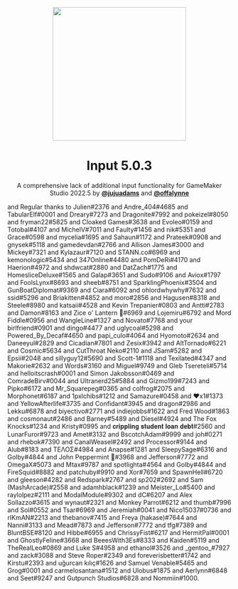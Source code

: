<p align="center"><img src="https://raw.githubusercontent.com/JujuAdams/input/master/LOGO.png" style="display:block; margin:auto; width:300px"></p>
<h1 align="center">Input 5.0.3</h1>

<p align="center">A comprehensive lack of additional input functionality for GameMaker Studio 2022.5 by
<a href="http://www.jujuadams.com/"><b>@jujuadams</b></a> and
<a href="https://offalynne.neocities.org/"><b>@offalynne</b></a></p>  and
Regular thanks to
Julien#2376 and
Andre_404#4685 and
TabularElf#0001 and
Dreary#7273 and
Dragonite#7992 and
pokeizel#8050 and
fryman22#5825 and
Cloaked Games#3638 and
Evoleo#0159 and
Totobal#4107 and
MichelV#7011 and
Faulty#1456 and
nik#5351 and
Grace#0598 and
mycelia#1695 and
Sahaun#1172 and
Prateek#0908 and
gnysek#5118 and
gamedevdan#2766 and
Allison James#3000 and
Mickey#7321 and
Kylazaur#7120 and
STANN.co#6969 and
kemonologic#5434 and
347Online#4480 and
PomDeRi#4170 and
Haerion#4972 and
shdwcat#2880 and
DatZach#1775 and
HomesliceDeluxe#1565 and
Galap#3651 and
Sudo#9106 and
Aviox#1797 and
FoolsLynx#8693 and
sheeb#8751 and
SparklingPhoenix#3504 and
GunBoatDiplomat#9369 and
Ciara#6092 and
ohlordwhywhy#7632 and
ssid#5296 and
Briakitten#4852 and
moro#2856 and
Hagusen#8318 and
Steele#8980 and
katsaii#4528 and
Kevin Trepanier#0803 and
Antti#2783 and
Damon#8163 and
Zice o' Lantern 🎃#6969 and
Lojemiru#6792 and
Mord Fiddle#0956 and
WangleLine#1327 and
Novato#7768 and
your birlfriend#0901 and
dingo#4477 and
uglycoal#5298 and
Powered_By_Decaf#4650 and
papi_culo#4064 and
Hyomoto#2634 and
Daneeyul#2829 and
Cicadian#7801 and
Zesix#3942 and
AltTornado#6221 and
Cosmic#5634 and
CutThroat Neko#2110 and
JSam#5282 and
Epsii#2048 and
sillyguy12#5690 and
Scott-1#1118 and
Texilated#4347 and
Makorie#2632 and
Words#3160 and
Miguel#9749 and
Gleb Tsereteli#5714 and
helloitscrash#0001 and
Simon Jakobsson#0469 and
ComradeBirv#0044 and
Ultranerd25#5884 and
Gizmo199#7243 and
Pipko#6172 and
Mr_Squarepeg#0365 and
colfrog#2075 and
Morphonet#6187 and
1pxlchibs#1212 and
Samazure#0458 and
❤x1#1373 and
YellowAfterlife#3735 and
Confidant#3945 and
dragon#2986 and
Lekku#6878 and
biyectivo#2771 and
indiejobbs#1622 and
Fred Wood#1863 and
cosmonaut#2486 and
Barney#5489 and
Diesel#4924 and
The Fox Knocks#1234 and
Kristy#0995 and
𝐜𝐫𝐢𝐩𝐩𝐥𝐢𝐧𝐠 𝐬𝐭𝐮𝐝𝐞𝐧𝐭 𝐥𝐨𝐚𝐧 𝐝𝐞𝐛𝐭#2560 and
LunarFuror#9723 and
Amet#3132 and
BscotchAdam#9999 and
joh#0271 and
rhebok#7390 and
CanalWeasel#2492 and
Processor#9144 and
Alub#8183 and
ΤΕΛΟΣ#4984 and
Anapse#1281 and
SleepySage#6316 and
Golby#4844 and
John Peppermint 🌿#3968 and
Jefferson#7772 and
OmegaX#5073 and
Mtax#9787 and
spotlighta#4564 and
Golby#4844 and
FireSquid#8882 and
patchuby#9910 and
Xor#7659 and
SpawnHell#6720 and
gleeson#4282 and
Redspark#2767 and
sp202#2692 and
Sam (MashArcade)#2558 and
adamhblack#1239 and
Meister_Lo#5400 and
raylolpez#2111 and
ModalModule#9302 and
dC#6207 and
Alex Sollazzo#3615 and
wynaut#2321 and
Monkey Parrot#6212 and
thumb#7996 and
Sol#0552 and
Tsar#6969 and
Jeremiah#0041 and
Nico15037#0736 and
rIKmAN#2213 and
thebanov#7415 and
Freya (hakase)#7644 and
Nanni#3133 and
Mead#7873 and
Jefferson#7772 and
tfg#7389 and
BluntBSE#8120 and
Hibbe#6955 and
ChrissyFist#6217 and
HermitPal#0001 and
GhostlyFeline#3668 and
BeeesWith3Es#8333 and
Kaiden#5119 and
TheRealLeo#0869 and
Luke S#4958 and
ethanol#3526 and
_gentoo_#7927 and
zack#3088 and
Steve Roper#2349 and
foreverisbetter#1742 and
Kirstu#2393 and
uğurcan kılıç#1626 and
Samuel Venable#5465 and
Grog#0001 and
carmelosantana#1512 and
Ulobus#1875 and
Aerlynn#6848 and
Seet#9247 and
Gutpunch Studios#6828 and
Nommiin#1000.
